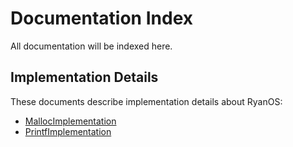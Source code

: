 # Documentation Index

All documentation will be indexed here.

## Implementation Details

These documents describe implementation details about RyanOS:

* [MallocImplementation](MallocImplementation.md)
* [PrintfImplementation](PrintfImplementation.md)